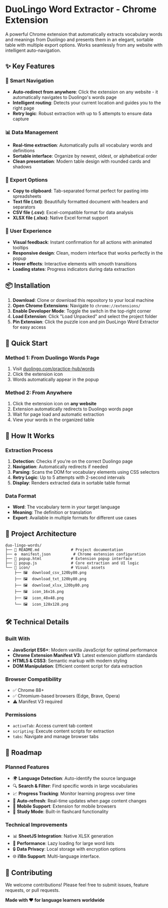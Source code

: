 # DuoLingo Word Extractor - Chrome Extension

A powerful Chrome extension that automatically extracts vocabulary words and meanings from Duolingo and presents them in an elegant, sortable table with multiple export options. Works seamlessly from any website with intelligent auto-navigation.

## ✨ Key Features

### 🚀 **Smart Navigation**
- **Auto-redirect from anywhere**: Click the extension on any website - it automatically navigates to Duolingo's words page
- **Intelligent routing**: Detects your current location and guides you to the right page
- **Retry logic**: Robust extraction with up to 5 attempts to ensure data capture

### 📊 **Data Management**
- **Real-time extraction**: Automatically pulls all vocabulary words and definitions
- **Sortable interface**: Organize by newest, oldest, or alphabetical order
- **Clean presentation**: Modern table design with rounded cards and shadows

### 💾 **Export Options**
- **Copy to clipboard**: Tab-separated format perfect for pasting into spreadsheets
- **Text file (.txt)**: Beautifully formatted document with headers and separators
- **CSV file (.csv)**: Excel-compatible format for data analysis
- **XLSX file (.xlsx)**: Native Excel format support

### 🎨 **User Experience**
- **Visual feedback**: Instant confirmation for all actions with animated tooltips
- **Responsive design**: Clean, modern interface that works perfectly in the popup
- **Hover effects**: Interactive elements with smooth transitions
- **Loading states**: Progress indicators during data extraction

## 📦 Installation

1. **Download**: Clone or download this repository to your local machine
2. **Open Chrome Extensions**: Navigate to `chrome://extensions/`
3. **Enable Developer Mode**: Toggle the switch in the top-right corner
4. **Load Extension**: Click "Load Unpacked" and select the project folder
5. **Pin Extension**: Click the puzzle icon and pin DuoLingo Word Extractor for easy access

## 🚀 Quick Start

### Method 1: From Duolingo Words Page
1. Visit [duolingo.com/practice-hub/words](https://www.duolingo.com/practice-hub/words)
2. Click the extension icon
3. Words automatically appear in the popup

### Method 2: From Anywhere
1. Click the extension icon on **any website**
2. Extension automatically redirects to Duolingo words page
3. Wait for page load and automatic extraction
4. View your words in the organized table

## 🔧 How It Works

### Extraction Process
1. **Detection**: Checks if you're on the correct Duolingo page
2. **Navigation**: Automatically redirects if needed
3. **Parsing**: Scans the DOM for vocabulary elements using CSS selectors
4. **Retry Logic**: Up to 5 attempts with 2-second intervals
5. **Display**: Renders extracted data in sortable table format

### Data Format
- **Word**: The vocabulary term in your target language
- **Meaning**: The definition or translation
- **Export**: Available in multiple formats for different use cases

## 📁 Project Architecture

```
duo-lingo-words/
├── 📄 README.md              # Project documentation
├── ⚙️  manifest.json          # Chrome extension configuration
├── 🎨 popup.html             # Extension popup interface
├── 🧠 popup.js               # Core extraction and UI logic
└── 📁 icon/                  # Visual assets
    ├── 🖼️  download_csv_120by80.png
    ├── 🖼️  download_txt_120by80.png  
    ├── 🖼️  download_xlsx_120by80.png
    ├── 🖼️  icon_16x16.png
    ├── 🖼️  icon_48x48.png
    └── 🖼️  icon_128x128.png
```

## 🛠️ Technical Details

### Built With
- **JavaScript ES6+**: Modern vanilla JavaScript for optimal performance
- **Chrome Extension Manifest V3**: Latest extension platform standards
- **HTML5 & CSS3**: Semantic markup with modern styling
- **DOM Manipulation**: Efficient content script for data extraction

### Browser Compatibility
- ✅ Chrome 88+
- ✅ Chromium-based browsers (Edge, Brave, Opera)
- ⚠️  Manifest V3 required

### Permissions
- `activeTab`: Access current tab content
- `scripting`: Execute content scripts for extraction
- `tabs`: Navigate and manage browser tabs

## 🔮 Roadmap

### Planned Features
- 🌍 **Language Detection**: Auto-identify the source language
- 🔍 **Search & Filter**: Find specific words in large vocabularies  
- 📈 **Progress Tracking**: Monitor learning progress over time
- 🔄 **Auto-refresh**: Real-time updates when page content changes
- 📱 **Mobile Support**: Extension for mobile browsers
- 🎯 **Study Mode**: Built-in flashcard functionality

### Technical Improvements
- 📊 **SheetJS Integration**: Native XLSX generation
- 🚀 **Performance**: Lazy loading for large word lists
- 🔒 **Data Privacy**: Local storage with encryption options
- 🌐 **i18n Support**: Multi-language interface.

## 🤝 Contributing

We welcome contributions! Please feel free to submit issues, feature requests, or pull requests.


**Made with ❤️ for language learners worldwide**

